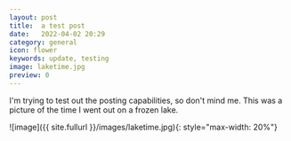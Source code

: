 ```yaml
---
layout: post
title:  a test post
date:   2022-04-02 20:29
category: general
icon: flower
keywords: update, testing
image: laketime.jpg
preview: 0
---
```



I'm trying to test out the posting capabilities, so don't mind me. This was a picture of the time I went out on a frozen lake.

![image]({{ site.fullurl }}/images/laketime.jpg){: style="max-width: 20%"}
